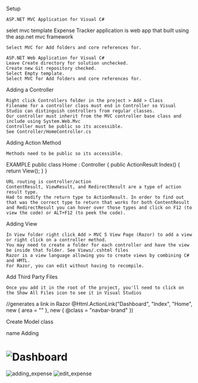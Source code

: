 Setup
  
    ASP.NET MVC Application for Visual C#
   selet mvc template
   Expense Tracker application is web app that built using the asp.net mvc framework 

 
    Select MVC for Add folders and core references for.

    ASP.NET Web Application for Visual C#
    Leave Create directory for solution unchecked.
    Create new Git repository checked.
    Select Empty template.
    Select MVC for Add folders and core references for.

Adding a Controller

    Right click Controllers folder in the project > Add > Class
    Filename for a controller class must end in Controller so Visual Studio can distinguish controllers from regular classes.
    Our controller must inherit from the MVC controller base class and include using System.Web.Mvc
    Controller must be public so its accessible.
    See Controller/HomeController.cs

Adding Action Method

    Methods need to be public so its accessible.
   
 EXAMPLE
    public class Home : Controller
    {
        public ActionResult Index()
        {
            return View();
        }
    }

    URL routing is controller/action
    ContentResult, ViewResult, and RedirectResult are a type of action result type.
    Had to modify the return type to ActionResult. In order to find out that was the correct type to return that works for both ContentResult and RedirectResult you can hover over those types and click on F12 (to view the code) or ALT+F12 (to peek the code).

Adding View

    In View folder right click Add > MVC 5 View Page (Razor) to add a view or right click on a controller method.
    You may need to create a folder for each controller and have the view be inside that folder. See Views/.cshtml files
    Razor is a view language allowing you to create views by combining C# and HMTL.
    For Razor, you can edit without having to recompile.
    

Add Third Party Files

    Once you add it in the root of the project, you'll need to click on the Show All Files icon to see it in Visual Studios

//generates a link in Razor
@Html.ActionLink("Dashboard", "Index", "Home", new { area = "" }, new { @class = "navbar-brand" })

Create  Model class

name Adding

   

    

# ![Dashboard](https://user-images.githubusercontent.com/122620403/212378654-29561907-ef38-4197-beb7-71e2d66cc4d5.png)
![adding_expense](https://user-images.githubusercontent.com/122620403/212378690-e62ff977-b1f4-4419-95f8-f95281a53b1c.png)
![edit_expense](https://user-images.githubusercontent.com/122620403/212378732-def20ce9-42b5-4ac3-a1cd-262829cf449a.png)

